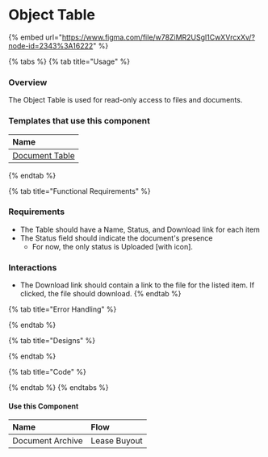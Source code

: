 # Object Table

{% embed url="https://www.figma.com/file/w78ZiMR2USgl1CwXVrcxXv/?node-id=2343%3A16222" %}

{% tabs %}
{% tab title="Usage" %}
### Overview

The Object Table is used for read-only access to files and documents.

### Templates that use this component

| Name |
| :--- |
| [Document Table](../../meals-1/table-templates/object-table-templates/archive.md) |
{% endtab %}

{% tab title="Functional Requirements" %}
### Requirements

* The Table should have a Name, Status, and Download link for each item
* The Status field should indicate the document's presence
  * For now, the only status is Uploaded \[with icon\].

### Interactions

* The Download link should contain a link to the file for the listed item. If clicked, the file should download.
{% endtab %}

{% tab title="Error Handling" %}

{% endtab %}

{% tab title="Designs" %}

{% endtab %}

{% tab title="Code" %}

{% endtab %}
{% endtabs %}

#### Use this Component

| Name | Flow |
| :--- | :--- |
| Document Archive | Lease Buyout |

